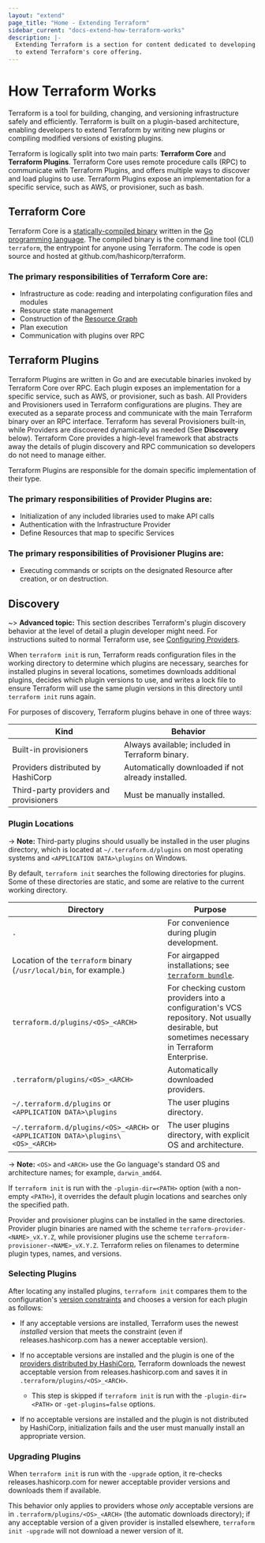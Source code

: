 ```yaml
---
layout: "extend"
page_title: "Home - Extending Terraform"
sidebar_current: "docs-extend-how-terraform-works"
description: |-
  Extending Terraform is a section for content dedicated to developing Plugins
  to extend Terraform's core offering.
---
```



# How Terraform Works 

Terraform is a tool for building, changing, and versioning infrastructure safely
and efficiently. Terraform is built on a plugin-based architecture, enabling
developers to extend Terraform by writing new plugins or compiling modified
versions of existing plugins.

Terraform is logically split into two main parts: **Terraform Core** and
**Terraform Plugins**. Terraform Core uses remote procedure calls (RPC) to
communicate with Terraform Plugins, and offers multiple ways to discover and
load plugins to use.  Terraform Plugins expose an implementation for a specific
service, such as AWS, or provisioner, such as bash.

## Terraform Core 

Terraform Core is a [statically-compiled binary][0] written in the [Go
programming language][1]. The compiled binary is the command line tool (CLI)
`terraform`, the entrypoint for anyone using Terraform. The code is open source
and hosted at github.com/hashicorp/terraform. 

### The primary responsibilities of Terraform Core are:

- Infrastructure as code: reading and interpolating configuration files and
modules 
- Resource state management 
- Construction of the [Resource Graph](/docs/internals/graph.html)
- Plan execution 
- Communication with plugins over RPC


## Terraform Plugins 

Terraform Plugins are written in Go and are executable binaries invoked by
Terraform Core over RPC. Each plugin exposes an implementation for a specific
service, such as AWS, or provisioner, such as bash. All Providers and
Provisioners used in Terraform configurations are plugins. They are executed as
a separate process and communicate with the main Terraform binary over an RPC
interface. Terraform has several Provisioners built-in, while Providers are
discovered dynamically as needed (See **Discovery** below). Terraform Core provides
a high-level framework that abstracts away the details of plugin discovery and
RPC communication so developers do not need to manage either.

Terraform Plugins are responsible for the domain specific implementation of
their type. 

### The primary responsibilities of Provider Plugins are:

- Initialization of any included libraries used to make API calls 
- Authentication with the Infrastructure Provider 
- Define Resources that map to specific Services

### The primary responsibilities of Provisioner Plugins are:

- Executing commands or scripts on the designated Resource after creation, or on
destruction. 

## Discovery

~> **Advanced topic:** This section describes Terraform's plugin discovery
behavior at the level of detail a plugin developer might need. For instructions
suited to normal Terraform use, see [Configuring Providers](/docs/configuration/providers.html).

When `terraform init` is run, Terraform reads configuration files in the working
directory to determine which plugins are necessary, searches for installed
plugins in several locations, sometimes downloads additional plugins, decides
which plugin versions to use, and writes a lock file to ensure Terraform will
use the same plugin versions in this directory until `terraform init` runs
again.

For purposes of discovery, Terraform plugins behave in one of three ways:

Kind                                   | Behavior
---------------------------------------|------------------------------------------------
Built-in provisioners                  | Always available; included in Terraform binary.
Providers distributed by HashiCorp     | Automatically downloaded if not already installed.
Third-party providers and provisioners | Must be manually installed.

### Plugin Locations

-> **Note:** Third-party plugins should usually be installed in the user
plugins directory, which is located at `~/.terraform.d/plugins` on most
operating systems and `<APPLICATION DATA>\plugins` on Windows.

By default, `terraform init` searches the following directories for plugins.
Some of these directories are static, and some are relative to the current
working directory.

Directory                                                                        | Purpose
---------------------------------------------------------------------------------|------------
`.`                                                                              | For convenience during plugin development.
Location of the `terraform` binary (`/usr/local/bin`, for example.)              | For airgapped installations; see [`terraform bundle`][bundle].
`terraform.d/plugins/<OS>_<ARCH>`                                                | For checking custom providers into a configuration's VCS repository. Not usually desirable, but sometimes necessary in Terraform Enterprise.
`.terraform/plugins/<OS>_<ARCH>`                                                 | Automatically downloaded providers.
`~/.terraform.d/plugins` or `<APPLICATION DATA>\plugins`                         | The user plugins directory.
`~/.terraform.d/plugins/<OS>_<ARCH>` or `<APPLICATION DATA>\plugins\<OS>_<ARCH>` | The user plugins directory, with explicit OS and architecture.

-> **Note:** `<OS>` and `<ARCH>` use the Go language's standard OS and
architecture names; for example, `darwin_amd64`.

If `terraform init` is run with the `-plugin-dir=<PATH>` option (with a
non-empty `<PATH>`), it overrides the default plugin locations and searches
only the specified path.

Provider and provisioner plugins can be installed in the same directories.
Provider plugin binaries are named with the scheme `terraform-provider-<NAME>_vX.Y.Z`,
while provisioner plugins use the scheme `terraform-provisioner-<NAME>_vX.Y.Z`.
Terraform relies on filenames to determine plugin types, names, and versions.

[bundle]: https://github.com/hashicorp/terraform/tree/master/tools/terraform-bundle

### Selecting Plugins

After locating any installed plugins, `terraform init` compares them to the
configuration's [version constraints](/docs/configuration/providers.html#provider-versions)
and chooses a version for each plugin as follows:

- If any acceptable versions are installed, Terraform uses the newest
  _installed_ version that meets the constraint (even if releases.hashicorp.com
  has a newer acceptable version).
- If no acceptable versions are installed and the plugin is one of the
  [providers distributed by HashiCorp](/docs/providers/index.html),
  Terraform downloads the newest acceptable version from
  releases.hashicorp.com and saves it in `.terraform/plugins/<OS>_<ARCH>`.

    - This step is skipped if `terraform init` is run with the
      `-plugin-dir=<PATH>` or `-get-plugins=false` options.
- If no acceptable versions are installed and the plugin is not distributed
  by HashiCorp, initialization fails and the user must manually install an
  appropriate version.

### Upgrading Plugins

When `terraform init` is run with the `-upgrade` option, it re-checks
releases.hashicorp.com for newer acceptable provider versions and downloads them
if available.

This behavior only applies to providers whose _only_ acceptable versions are in
`.terraform/plugins/<OS>_<ARCH>` (the automatic downloads directory); if any
acceptable version of a given provider is installed elsewhere,
`terraform init -upgrade` will not download a newer version of it.

[0]: https://en.wikipedia.org/wiki/Static_build#Static_building
[1]: https://golang.org/

